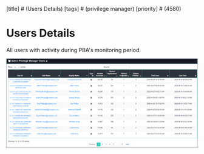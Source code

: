[title] # (Users Details)
[tags] # (privilege manager)
[priority] # (4580)
# Users Details

All users with activity during PBA's monitoring period.

![user details](images/user-details.png "Users Details Overview")
